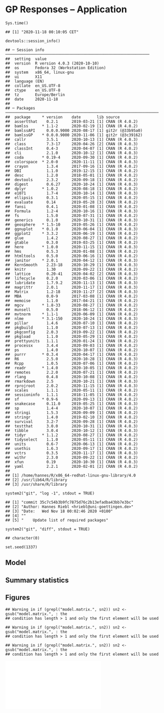 GP Responses – Application
==========================

    Sys.time()

    ## [1] "2020-11-18 00:10:05 CET"

    devtools::session_info()

    ## ─ Session info ───────────────────────────────────────────────────────────────
    ##  setting  value                          
    ##  version  R version 4.0.3 (2020-10-10)   
    ##  os       Fedora 32 (Workstation Edition)
    ##  system   x86_64, linux-gnu              
    ##  ui       X11                            
    ##  language (EN)                           
    ##  collate  en_US.UTF-8                    
    ##  ctype    en_US.UTF-8                    
    ##  tz       Europe/Berlin                  
    ##  date     2020-11-18                     
    ## 
    ## ─ Packages ───────────────────────────────────────────────────────────────────
    ##  package     * version    date       lib source          
    ##  assertthat    0.2.1      2019-03-21 [1] CRAN (R 4.0.2)  
    ##  bamlss      * 1.1-2      2020-02-19 [1] CRAN (R 4.0.2)  
    ##  bamlssAPI     0.0.0.9000 2020-08-17 [1] git2r (@33b95a0)
    ##  bamlssGP    * 0.0.0.9000 2020-11-06 [1] git2r (@3c39162)
    ##  callr         3.5.1      2020-10-13 [1] CRAN (R 4.0.3)  
    ##  class         7.3-17     2020-04-26 [2] CRAN (R 4.0.3)  
    ##  classInt      0.4-3      2020-04-07 [1] CRAN (R 4.0.2)  
    ##  cli           2.1.0      2020-10-12 [1] CRAN (R 4.0.3)  
    ##  coda        * 0.19-4     2020-09-30 [1] CRAN (R 4.0.2)  
    ##  colorspace  * 2.0-0      2020-11-11 [1] CRAN (R 4.0.3)  
    ##  crayon        1.3.4      2017-09-16 [1] CRAN (R 4.0.2)  
    ##  DBI           1.1.0      2019-12-15 [1] CRAN (R 4.0.2)  
    ##  desc          1.2.0      2018-05-01 [1] CRAN (R 4.0.2)  
    ##  devtools      2.3.2      2020-09-18 [1] CRAN (R 4.0.2)  
    ##  digest        0.6.27     2020-10-24 [1] CRAN (R 4.0.3)  
    ##  dplyr       * 1.0.2      2020-08-18 [1] CRAN (R 4.0.2)  
    ##  e1071         1.7-4      2020-10-14 [1] CRAN (R 4.0.3)  
    ##  ellipsis      0.3.1      2020-05-15 [1] CRAN (R 4.0.2)  
    ##  evaluate      0.14       2019-05-28 [3] CRAN (R 4.0.2)  
    ##  fansi         0.4.1      2020-01-08 [1] CRAN (R 4.0.2)  
    ##  Formula       1.2-4      2020-10-16 [1] CRAN (R 4.0.3)  
    ##  fs            1.5.0      2020-07-31 [1] CRAN (R 4.0.2)  
    ##  generics      0.1.0      2020-10-31 [1] CRAN (R 4.0.3)  
    ##  geosphere   * 1.5-10     2019-05-26 [1] CRAN (R 4.0.2)  
    ##  ggnuplot    * 0.1.0      2020-06-04 [1] CRAN (R 4.0.3)  
    ##  ggplot2     * 3.3.2      2020-06-19 [1] CRAN (R 4.0.2)  
    ##  glue          1.4.2      2020-08-27 [1] CRAN (R 4.0.2)  
    ##  gtable        0.3.0      2019-03-25 [1] CRAN (R 4.0.2)  
    ##  here        * 1.0.0      2020-11-15 [1] CRAN (R 4.0.3)  
    ##  hms           0.5.3      2020-01-08 [1] CRAN (R 4.0.2)  
    ##  htmltools     0.5.0      2020-06-16 [1] CRAN (R 4.0.2)  
    ##  janitor     * 2.0.1      2020-04-12 [1] CRAN (R 4.0.3)  
    ##  KernSmooth    2.23-18    2020-10-29 [1] CRAN (R 4.0.3)  
    ##  knitr         1.30       2020-09-22 [1] CRAN (R 4.0.2)  
    ##  lattice       0.20-41    2020-04-02 [2] CRAN (R 4.0.3)  
    ##  lifecycle     0.2.0      2020-03-06 [1] CRAN (R 4.0.2)  
    ##  lubridate     1.7.9.2    2020-11-13 [1] CRAN (R 4.0.3)  
    ##  magrittr      2.0.1      2020-11-17 [1] CRAN (R 4.0.3)  
    ##  Matrix        1.2-18     2019-11-27 [2] CRAN (R 4.0.3)  
    ##  MBA           0.0-9      2017-03-08 [1] CRAN (R 4.0.2)  
    ##  memoise       1.1.0      2017-04-21 [1] CRAN (R 4.0.2)  
    ##  mgcv        * 1.8-33     2020-08-27 [1] CRAN (R 4.0.2)  
    ##  munsell       0.5.0      2018-06-12 [1] CRAN (R 4.0.2)  
    ##  mvtnorm     * 1.1-1      2020-06-09 [1] CRAN (R 4.0.2)  
    ##  nlme        * 3.1-150    2020-10-24 [1] CRAN (R 4.0.3)  
    ##  pillar        1.4.6      2020-07-10 [1] CRAN (R 4.0.2)  
    ##  pkgbuild      1.1.0      2020-07-13 [1] CRAN (R 4.0.2)  
    ##  pkgconfig     2.0.3      2019-09-22 [1] CRAN (R 4.0.2)  
    ##  pkgload       1.1.0      2020-05-29 [1] CRAN (R 4.0.2)  
    ##  prettyunits   1.1.1      2020-01-24 [1] CRAN (R 4.0.2)  
    ##  processx      3.4.4      2020-09-03 [1] CRAN (R 4.0.2)  
    ##  ps            1.4.0      2020-10-07 [1] CRAN (R 4.0.2)  
    ##  purrr       * 0.3.4      2020-04-17 [1] CRAN (R 4.0.2)  
    ##  R6            2.5.0      2020-10-28 [1] CRAN (R 4.0.3)  
    ##  Rcpp          1.0.5      2020-07-06 [1] CRAN (R 4.0.2)  
    ##  readr       * 1.4.0      2020-10-05 [1] CRAN (R 4.0.2)  
    ##  remotes       2.2.0      2020-07-21 [1] CRAN (R 4.0.2)  
    ##  rlang         0.4.8      2020-10-08 [1] CRAN (R 4.0.2)  
    ##  rmarkdown     2.5        2020-10-21 [1] CRAN (R 4.0.3)  
    ##  rprojroot     2.0.2      2020-11-15 [1] CRAN (R 4.0.3)  
    ##  scales        1.1.1      2020-05-11 [1] CRAN (R 4.0.2)  
    ##  sessioninfo   1.1.1      2018-11-05 [1] CRAN (R 4.0.2)  
    ##  sf          * 0.9-6      2020-09-13 [1] CRAN (R 4.0.2)  
    ##  snakecase     0.11.0     2019-05-25 [1] CRAN (R 4.0.3)  
    ##  sp            1.4-4      2020-10-07 [1] CRAN (R 4.0.2)  
    ##  stringi       1.5.3      2020-09-09 [1] CRAN (R 4.0.2)  
    ##  stringr       1.4.0      2019-02-10 [3] CRAN (R 4.0.2)  
    ##  survival      3.2-7      2020-09-28 [1] CRAN (R 4.0.2)  
    ##  testthat      3.0.0      2020-10-31 [1] CRAN (R 4.0.3)  
    ##  tibble        3.0.4      2020-10-12 [1] CRAN (R 4.0.3)  
    ##  tidyr       * 1.1.2      2020-08-27 [1] CRAN (R 4.0.2)  
    ##  tidyselect    1.1.0      2020-05-11 [1] CRAN (R 4.0.2)  
    ##  units         0.6-7      2020-06-13 [1] CRAN (R 4.0.2)  
    ##  usethis       1.6.3      2020-09-17 [1] CRAN (R 4.0.2)  
    ##  vctrs         0.3.5      2020-11-17 [1] CRAN (R 4.0.3)  
    ##  withr         2.3.0      2020-09-22 [1] CRAN (R 4.0.2)  
    ##  xfun          0.19       2020-10-30 [1] CRAN (R 4.0.3)  
    ##  yaml          2.2.1      2020-02-01 [2] CRAN (R 4.0.2)  
    ## 
    ## [1] /home/hannes/R/x86_64-redhat-linux-gnu-library/4.0
    ## [2] /usr/lib64/R/library
    ## [3] /usr/share/R/library

    system2("git", "log -1", stdout = TRUE)

    ## [1] "commit 35c7c54b3b9fc7875d76c2b13efadba43bb7e3bc"
    ## [2] "Author: Hannes Riebl <hriebl@uni-goettingen.de>"
    ## [3] "Date:   Wed Nov 18 00:02:46 2020 +0100"         
    ## [4] ""                                               
    ## [5] "    Update list of required packages"

    system2("git", "diff", stdout = TRUE)

    ## character(0)

    set.seed(1337)

Model
-----

Summary statistics
------------------

Figures
-------

    ## Warning in if (grepl("model.matrix.", sn2)) sn2 <- gsub("model.matrix.", : the
    ## condition has length > 1 and only the first element will be used

    ## Warning in if (grepl("model.matrix.", sn2)) sn2 <- gsub("model.matrix.", : the
    ## condition has length > 1 and only the first element will be used

    ## Warning in if (grepl("model.matrix.", sn2)) sn2 <- gsub("model.matrix.", : the
    ## condition has length > 1 and only the first element will be used

![](/home/hannes/ownCloud/Research/gp-responses/gp-responses/figures/output/application-data-1.pdf)
